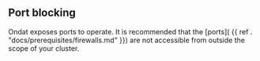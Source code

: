 ## Port blocking

Ondat exposes ports to operate. It is recommended that the [ports](
{{ ref . "docs/prerequisites/firewalls.md" }}) are not accessible from outside
the scope of your cluster.
